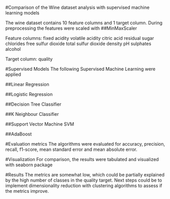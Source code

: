 #Comparison of the Wine dataset analysis with supervised machine learning models

The wine dataset contains 10 feature columns and 1 target column. During preprocessing the features were scaled with ##MinMaxScaler

Feature columns:
  fixed acidity
  volatile acidity
  citric acid
  residual sugar
  chlorides
  free sulfur dioxide
  total sulfur dioxide
  density
  pH
  sulphates
  alcohol

  
Target column: 
  quality


#Supervised Models
The following Supervised Machine Learning were applied

##Linear Regression

##Logistic Regression

##Decision Tree Classifier

##K Neighbour Classifier

##Support Vector Machine SVM

##AdaBoost


#Evaluation metrics
The algorithms were evaluated for accuracy, precision, recall, f1-score, mean standard error and mean absolute error.

#Visualization
For comparison, the results were tabulated and visualized with seaborn package


#Results
The metrics are somewhat low, which could be partially explained by the high number of classes in the quality target. Next steps could be to implement dimensionality reduction with clustering algorithms to assess if the metrics improve. 

